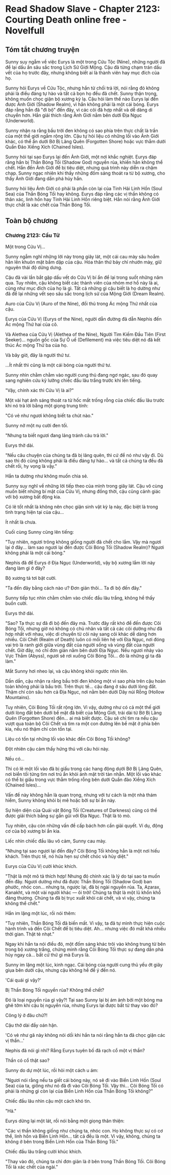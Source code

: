 # Read Shadow Slave - Chapter 2123: Courting Death online free - Novelfull

## Tóm tắt chương truyện

Sunny suy ngẫm về việc Eurys là một trong Cửu Tộc (Nine), những người đã để lại dấu ấn sâu sắc trong Lịch Sử Giới Mộng. Cậu đã từng chạm trán dấu vết của họ trước đây, nhưng không biết ai là thành viên hay mục đích của họ.

Sunny hỏi Eurys về Cửu Tộc, nhưng hắn từ chối trả lời, nói rằng đó không phải là điều đáng tự hào và tất cả bọn họ đều đã chết. Sunny thận trọng, không muốn chọc giận bộ xương kỳ lạ. Cậu hỏi làm thế nào Eurys lại đến được Ảnh Giới (Shadow Realm), vì hắn không phải là một cái bóng. Eurys đáp rằng hắn đã "đi bộ" đến đây, vì các cõi đã hợp nhất và dễ dàng di chuyển hơn. Hắn giải thích rằng Ảnh Giới nằm bên dưới Địa Ngục (Underworld).

Sunny nhận ra rằng bầu trời đen không có sao phía trên thực chất là trần của một thế giới ngầm rộng lớn. Cậu tự hỏi liệu có những lối vào Ảnh Giới khác, có thể ẩn dưới Bờ Bị Lãng Quên (Forgotten Shore) hoặc vực thẳm dưới Quần Đảo Xiềng Xích (Chained Isles).

Sunny hỏi tại sao Eurys lại đến Ảnh Giới, một nơi khắc nghiệt. Eurys đáp rằng hắn bị Thần Bóng Tối (Shadow God) nguyền rủa, khiến hắn không thể chết. Hắn đến Ảnh Giới để bị tiêu diệt, nhưng quá trình này diễn ra chậm chạp. Sunny ngạc nhiên khi thấy những đốm sáng thoát ra từ bộ xương, cho thấy Ảnh Giới đang dần phá hủy hắn.

Sunny hỏi liệu Ảnh Giới có phải là phần còn lại của Tinh Hải Linh Hồn (Soul Sea) của Thần Bóng Tối hay không. Eurys đáp rằng các vị thần không có thân xác, linh hồn hay Tinh Hải Linh Hồn riêng biệt. Hắn nói rằng Ảnh Giới thực chất là xác chết của Thần Bóng Tối.

## Toàn bộ chương

### Chương 2123: Cầu Tử

Một trong Cửu Vị...

Sunny ngẫm nghĩ những lời này trong giây lát, một cái cau mày sâu hoắm hằn lên khuôn mặt bầm dập của cậu. Hóa thân thứ bảy chỉ nhướn mày, giữ nguyên thái độ dửng dưng.

Cậu đã vài lần bắt gặp dấu vết do Cửu Vị bí ẩn để lại trong suốt những năm qua. Tuy nhiên, cậu không biết các thành viên của nhóm mơ hồ này là ai, cũng như mục đích của họ là gì. Tất cả những gì cậu biết là họ dường như đã để lại những vết sẹo sâu sắc trong lịch sử của Mộng Giới (Dream Realm).

Auro của Cửu Vị (Auro of the Nine), đối thủ trong Ác mộng Thứ nhất của cậu.

Eurys của Cửu Vị (Eurys of the Nine), người dẫn đường đã dẫn Nephis đến Ác mộng Thứ hai của cô.

Và Alethea của Cửu Vị (Alethea of the Nine), Người Tìm Kiếm Đầu Tiên (First Seeker)... nguồn gốc của Sự Ô uế (Defilement) mà việc tiêu diệt nó đã kết thúc Ác mộng Thứ ba của họ.

Và bây giờ, đây là người thứ tư.

...Ít nhất thì cũng là một cái bóng của người thứ tư.

Sunny nhìn chằm chằm vào người cung thủ đang ngơ ngác, sau đó quay sang nghiên cứu kỹ lưỡng chiếc đầu lâu trắng trước khi lên tiếng.

"Vậy, chính xác thì Cửu Vị là ai?"

Một vài hạt ánh sáng thoát ra từ hốc mắt trống rỗng của chiếc đầu lâu trước khi nó trả lời bằng một giọng trung tính:

"Có vẻ như ngươi không biết ta chút nào."

Sunny nở một nụ cười đen tối.

"Nhưng ta biết ngươi đang lảng tránh câu trả lời."

Eurys thở dài.

"Nếu câu chuyện của chúng ta đã bị lãng quên, thì cứ để nó như vậy đi. Dù sao thì đó cũng không phải là điều đáng tự hào... và tất cả chúng ta đều đã chết rồi, hy vọng là vậy."

Hắn ta dường như không muốn chia sẻ.

Sunny suy nghĩ về những lời tiếp theo của mình trong giây lát. Cậu vô cùng muốn biết những bí mật của Cửu Vị, nhưng đồng thời, cậu cũng cảnh giác với bộ xương bất động kia.

Có lẽ tốt nhất là không nên chọc giận sinh vật kỳ lạ này, đặc biệt là trong tình trạng hiện tại của cậu...

Ít nhất là chưa.

Cuối cùng Sunny cũng lên tiếng:

"Tuy nhiên, ngươi trông không giống người đã chết cho lắm. Vậy mà ngươi lại ở đây... làm sao ngươi lại đến được Cõi Bóng Tối (Shadow Realm)? Ngươi không phải là một cái bóng."

Nephis đã để Eurys ở Địa Ngục (Underworld), vậy bộ xương lắm lời này đang làm gì ở đây?

Bộ xương tả tơi bật cười.

"Ta đến đây bằng cách nào ư? Đơn giản thôi... Ta đi bộ đến đây."

Sunny tiếp tục nhìn chằm chằm vào chiếc đầu lâu trắng, không hề thấy buồn cười.

Eurys thở dài.

"Sao? Ta thực sự đã đi bộ đến đây mà. Trước đây rất khó để đến được Cõi Bóng Tối, nhưng giờ nó không có chủ nhân và tất cả các cõi dường như đã hợp nhất với nhau, việc di chuyển từ cõi này sang cõi khác dễ dàng hơn nhiều. Cõi Chết (Realm of Death) luôn có mối liên hệ với Địa Ngục, nơi đóng vai trò là ranh giới giữa vùng đất của người sống và vùng đất của người chết. Giờ đây, nó chỉ đơn giản nằm bên dưới Địa Ngục. Nếu ngươi nhảy vào Vực Thẳm (Abyss), ngươi sẽ rơi xuống Cõi Bóng Tối... đó là những gì ta đã làm."

Mắt Sunny hơi nheo lại, và cậu không khỏi ngước nhìn lên.

Dần dần, cậu nhận ra rằng bầu trời đen không một vì sao phía trên cậu hoàn toàn không phải là bầu trời. Trên thực tế... cậu đang ở sâu dưới lòng đất. Thậm chí còn sâu hơn cả Địa Ngục, nơi nằm bên dưới Dãy núi Rỗng (Hollow Mountains).

Tuy nhiên, Cõi Bóng Tối rất rộng lớn. Vì vậy, dường như có cả một thế giới dưới lòng đất bên dưới bề mặt đã biết của Mộng Giới, trải dài từ Bờ Bị Lãng Quên (Forgotten Shore) đến... ai mà biết được. Cậu sẽ chỉ tìm ra nếu cậu vượt qua toàn bộ Cõi Chết và tìm ra một con đường lên bề mặt ở phía bên kia, nếu nó thậm chí còn tồn tại.

Liệu có tồn tại những lối vào khác đến Cõi Bóng Tối không?

Đột nhiên cậu cảm thấy hứng thú với câu hỏi này.

Nếu có...

Thì có lẽ một lối vào đã bị giấu trong các hang động dưới Bờ Bị Lãng Quên, nơi biển tối từng tìm nơi trú ẩn khỏi ánh mặt trời tàn nhẫn. Một lối vào khác có thể bị giấu trong vực thẳm trống rỗng bên dưới Quần đảo Xiềng Xích (Chained Isles)...

Vấn đề này không hẳn là quan trọng, nhưng với tư cách là một nhà thám hiểm, Sunny không khỏi bị mê hoặc bởi sự bí ẩn này.

Sự hiện diện của Quái vật Bóng Tối (Creatures of Darkness) cũng có thể được giải thích bằng sự gần gũi với Địa Ngục. Thật là tò mò.

Tuy nhiên, cậu còn những vấn đề cấp bách hơn cần giải quyết. Ví dụ, động cơ của bộ xương bí ẩn kia.

Liếc nhìn chiếc đầu lâu vô cảm, Sunny cau mày.

"Nhưng tại sao ngươi lại đến đây? Cõi Bóng Tối không hẳn là một nơi hiếu khách. Trên thực tế, nó hứa hẹn sự chết chóc và hủy diệt."

Eurys của Cửu Vị cười khúc khích.

"Thật là một mô tả thích hợp! Nhưng đó chính xác là lý do tại sao ta muốn đến đây. Ngươi dường như đã được Thần Bóng Tối (Shadow God) ban phước, nhóc con... nhưng ta, ngược lại, đã bị ngài nguyền rủa. Ta, Azarax, Kanakht, và một vài người khác — ôi trời! Chúng ta thật là một lũ khốn khổ đáng thương. Chúng ta đã bị trục xuất khỏi cái chết, và vì vậy, chúng ta không thể chết."

Hắn im lặng một lúc, rồi nói thêm:

"Tuy nhiên, Thần Bóng Tối đã biến mất. Vì vậy, ta đã tự mình thực hiện cuộc hành trình và đến Cõi Chết để bị tiêu diệt. Ah... nhưng việc đó mất khá nhiều thời gian. Thật tẻ nhạt."

Ngay khi hắn ta nói điều đó, một đốm sáng khác trôi vào không trung từ bên trong bộ xương trắng, chứng minh rằng Cõi Bóng Tối thực sự đang dần phá hủy ngay cả... bất cứ thứ gì mà Eurys là.

Sunny im lặng một lúc, kinh ngạc. Cái bóng của người cung thủ yếu ớt giãy giụa bên dưới cậu, nhưng cậu không hề để ý đến nó.

'Cái quái gì vậy?'

Bị Thần Bóng Tối nguyền rủa? Không thể chết?

Đó là loại nguyền rủa gì vậy?! Tại sao Sunny lại bị ám ảnh bởi một bóng ma ghê tởm khi cậu bị nguyền rủa, nhưng Eurys lại được bất tử thay vào đó?

Công lý ở đâu chứ?!

Cậu thở dài đầy oán hận.

'Có vẻ như gã này không nói dối khi hắn ta nói rằng hắn ta đã chọc giận các vị thần...'

Nephis đã nói gì nhỉ? Rằng Eurys tuyên bố đã rạch cổ một vị thần?

Thần có cổ thật sao?

Sunny do dự một lúc, rồi hỏi một cách u ám:

"Ngươi nói rằng nếu ta giết cái bóng này, nó sẽ đi vào Biển Linh Hồn (Soul Sea) của ta, giống như nó đã đi vào Cõi Bóng Tối. Vậy thì... Cõi Bóng Tối có phải là những gì còn lại của Biển Linh Hồn của Thần Bóng Tối không?"

Chiếc đầu lâu nhìn cậu một cách khó tin.

"Hả."

Eurys dừng lại một lát, rồi nói bằng một giọng thân thiện:

"Các vị thần không giống như chúng ta, nhóc con. Họ không thực sự có cơ thể, linh hồn và Biển Linh Hồn... tất cả đều là một. Vì vậy, không, chúng ta không ở bên trong Biển Linh Hồn của Thần Bóng Tối."

Chiếc đầu lâu trắng cười khúc khích.

"Thay vào đó, chúng ta chỉ đơn giản là ở bên trong Thần Bóng Tối. Cõi Bóng Tối là xác chết của ngài."